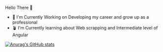 
Hello There 👋

- 🔭  I'm Currently Working on Developing my career and grow up as a professional 
- 🪴  I'm Currently learning about Web scrapping and Intermediate level of Angular

[![Anurag's GitHub stats](https://github-readme-stats.vercel.app/api?username=Eva02Daruma)](https://github.com/anuraghazra/github-readme-stats)
